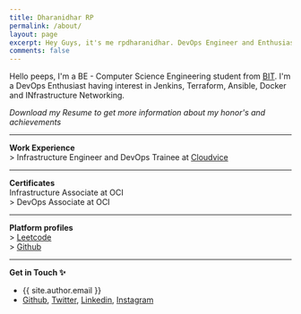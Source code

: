```yaml
---
title: Dharanidhar RP
permalink: /about/
layout: page
excerpt: Hey Guys, it's me rpdharanidhar. DevOps Engineer and Enthusiast. 
comments: false
---
```


Hello peeps, I'm a BE - Computer Science Engineering student from <a href="https://bitsathy.ac.in/">BIT</a>. I'm a DevOps Enthusiast having interest in Jenkins, Terraform, Ansible, Docker and INfrastructure Networking.


*Download my Resume to get more information about my honor's and achievements*
<hr>

**Work Experience**
<br>
\> Infrastructure Engineer and DevOps Trainee at [Cloudvice](https://cloudvice.com/)
<hr>

**Certificates**
<br>
Infrastructure Associate at OCI
<br>
\> DevOps Associate at OCI
<br>

<hr>

**Platform profiles**
<br>
\> [Leetcode](https://leetcode.com/rpdharanidhar)
<br>
\> [Github](https://github.com/rpdharanidhar)


<hr>

**Get in Touch ✨**

- {{ site.author.email }}
- [Github](https://github.com/rpdharanidhar), [Twitter](https://twitter.com/rpdharanidhar), [Linkedin](https://www.linkedin.com/in/rpdharanidhar/), [Instagram](https://www.instagram.com/rpdharanidhar/)

